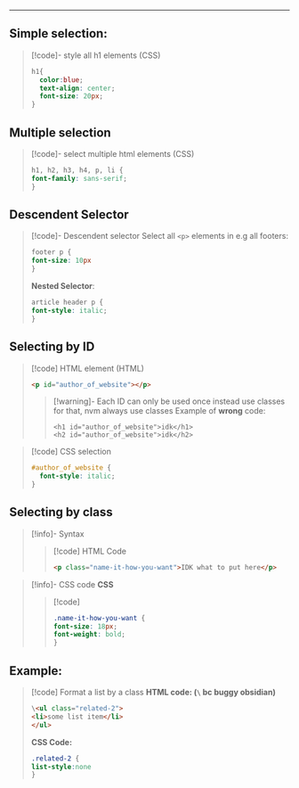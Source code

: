 ****
## Simple selection:
>[!code]- style all h1 elements
>(CSS)
>```css
>h1{
>	color:blue;
>	text-align: center;
>	font-size: 20px;
>}
>```
## Multiple selection
>[!code]- select multiple html elements
> (CSS)
>```css
>h1, h2, h3, h4, p, li {
>font-family: sans-serif;
>}
>```
## Descendent Selector
>[!code]- Descendent selector
>Select all `<p>` elements in e.g all footers:
>```css
>footer p { 
>font-size: 10px
>}
>```
>**Nested Selector**:
>```css
>article header p {
>font-style: italic;
>}
>```
## Selecting by ID
>[!code] HTML element
>(HTML)
>```html
><p id="author_of_website"></p>
>```
>>[!warning]- Each ID can only be used once instead use classes for that, nvm always use classes
>>Example of **wrong** code:
>>```
>><h1 id="author_of_website">idk</h1>
>><h2 id="author_of_website">idk</h2>
>>```

>[!code] CSS selection
>```css
>#author_of_website {
>	font-style: italic;
>}
>```
>

## Selecting by class

>[!info]- Syntax
>>[!code] HTML Code
>>```html
>><p class="name-it-how-you-want">IDK what to put here</p>
>>```

>[!info]- CSS code
>**CSS**
>>[!code]
>>```css
>>.name-it-how-you-want {
>>font-size: 18px;
>>font-weight: bold;
>>}
>>```

## Example:

>[!code] Format a list by a class
>**HTML code: (`\` bc buggy obsidian)**
>
>```html
>\<ul class="related-2">
><li>some list item</li>
></ul>
>```
>**CSS Code:**
>```css
>.related-2 {
>list-style:none
>}
>```
>


